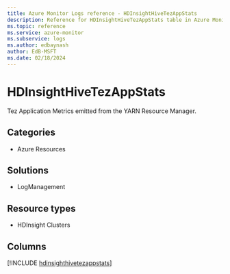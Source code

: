 ```yaml
---
title: Azure Monitor Logs reference - HDInsightHiveTezAppStats
description: Reference for HDInsightHiveTezAppStats table in Azure Monitor Logs.
ms.topic: reference
ms.service: azure-monitor
ms.subservice: logs
ms.author: edbaynash
author: EdB-MSFT
ms.date: 02/18/2024
---
```


# HDInsightHiveTezAppStats

Tez Application Metrics emitted from the YARN Resource Manager.


## Categories

- Azure Resources

## Solutions

- LogManagement

## Resource types

- HDInsight Clusters

## Columns
  
[!INCLUDE [hdinsighthivetezappstats](.././tables/includes/hdinsighthivetezappstats-include.md)]
